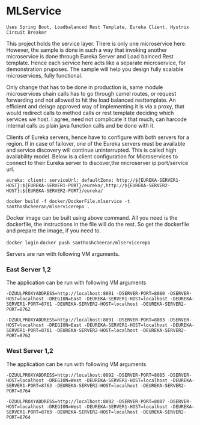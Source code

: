 
# MLService

`Uses Spring Boot, Loadbalanced Rest Template, Eureka Client, Hystrix Circuit Breaker`

This project holds the service layer. There is only one microservice here. However, the sample is done in such a way that invoking another microservice is done through Eureka Server and Load balnced Rest template. Hence each service here acts like a separate microservice, for demonstration pruposes. The sample will help you design fully scalable microservices, fully functional. 

Only change that has to be done in production is, same module microservices chain calls has to go through camel routes, or request forwarding and not allowed to hit the load balanced resttemplate. An efficient and deisgn approved way of implementing it is via a proxy, that would redirect calls to method calls or rest template deciding which services we host. I agree, need not complicate it that much, can harcode internal calls as plain java function calls and be done with it.

Clients of Eureka servers, hence have to configure with both servers for a region. If in case of failover, one of the Eureka servers must be available and service discovery will continue uninterrupted. This is called high availability model. Below is a client configuration for Microservices to connect to their Eureka server to discover,the microserver ip:port/service url.

`eureka: client: serviceUrl: defaultZone: http://${EUREKA-SERVER1-HOST}:${EUREKA-SERVER1-PORT}/eureka/,http://${EUREKA-SERVER2-HOST}:${EUREKA-SERVER2-PORT}/eureka/`

`docker build -f docker/DockerFile.mlservice -t santhoshcheeran/mlservicerepo .`

Docker image can be built using above command. All you need is the dockerfile, the instructions in the file will do the rest. So get the dockerfile and prepare the image, if you need to.

`docker login`
`docker push santhoshcheeran/mlservicerepo`

Servers are run with following VM arguments.

### East Server 1,2

The application can be run with following VM arguments 

`-DZUULPROXYADDRESS=http://localhost:8091 -DSERVER-PORT=8080 -DSERVER-HOST=localhost -DREGION=East -DEUREKA-SERVER1-HOST=localhost -DEUREKA-SERVER1-PORT=8761 -DEUREKA-SERVER2-HOST=localhost -DEUREKA-SERVER2-PORT=8762`

`-DZUULPROXYADDRESS=http://localhost:8091 -DSERVER-PORT=8083 -DSERVER-HOST=localhost -DREGION=East -DEUREKA-SERVER1-HOST=localhost -DEUREKA-SERVER1-PORT=8761 -DEUREKA-SERVER2-HOST=localhost -DEUREKA-SERVER2-PORT=8762`

### West Server 1,2

The application can be run with following VM arguments 

`-DZUULPROXYADDRESS=http://localhost:8092 -DSERVER-PORT=8085 -DSERVER-HOST=localhost -DREGION=West -DEUREKA-SERVER1-HOST=localhost -DEUREKA-SERVER1-PORT=8763 -DEUREKA-SERVER2-HOST=localhost -DEUREKA-SERVER2-PORT=8764`

`-DZUULPROXYADDRESS=http://localhost:8092 -DSERVER-PORT=8087 -DSERVER-HOST=localhost -DREGION=West -DEUREKA-SERVER1-HOST=localhost -DEUREKA-SERVER1-PORT=8763 -DEUREKA-SERVER2-HOST=localhost -DEUREKA-SERVER2-PORT=8764`
